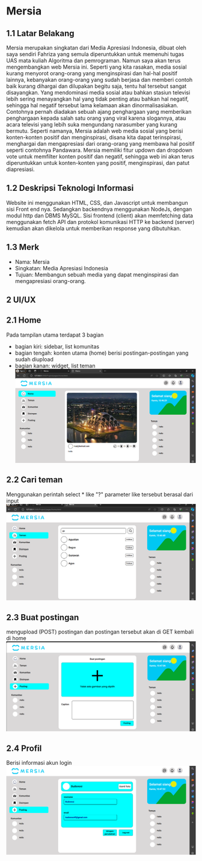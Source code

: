 # Mersia
## 1.1 Latar Belakang
Mersia merupakan singkatan dari Media Apresiasi Indonesia, dibuat oleh saya sendiri Fahriza yang semula diperuntukkan untuk memenuhi tugas UAS mata kuliah Algoritma dan pemrograman. Namun saya akan terus mengembangkan web Mersia ini. Seperti yang kita rasakan, media sosial kurang menyorot orang-orang yang menginspirasi dan hal-hal positif lainnya, kebanyakan orang-orang yang sudah berjasa dan memberi contoh baik kurang dihargai dan dilupakan begitu saja, tentu hal tersebut sangat disayangkan. Yang mendominasi media sosial atau bahkan stasiun televisi lebih sering menayangkan hal yang tidak penting atau bahkan hal negatif, sehingga hal negatif tersebut lama kelamaan akan dinormalisasiakan. Contohnya pernah diadakan sebuah ajang penghargaan yang memberikan penghargaan kepada salah satu orang yang viral karena slogannya, atau acara televisi yang lebih suka mengundang narasumber yang kurang bermutu. Seperti namanya, Mersia adalah web media sosial yang berisi konten-konten positif dan menginspirasi, disana kita dapat terinspirasi, menghargai dan mengapresiasi dari orang-orang yang membawa hal positif seperti contohnya Pandawara. Mersia memiliki fitur updown dan dropdown vote untuk memfilter konten positif dan negatif, sehingga web ini akan terus diperuntukkan untuk konten-konten yang positif, menginspirasi, dan patut diapresiasi.

## 1.2 Deskripsi Teknologi Informasi
Website ini menggunakan HTML, CSS, dan Javascript untuk membangun sisi Front end nya. Sedangkan backendnya menggunakan NodeJs, dengan modul http dan DBMS MySQL. Sisi frontend (client) akan memfetching data menggunakan fetch API dan protokol komunikasi HTTP ke backend (server) kemudian akan dikelola untuk memberikan response yang dibutuhkan.

## 1.3 Merk
- Nama: Mersia
- Singkatan: Media Apresiasi Indonesia
- Tujuan: Membangun sebuah media yang dapat menginspirasi dan mengapresiasi orang-orang.

## 2 UI/UX
## 2.1 Home
Pada tampilan utama terdapat 3 bagian
- bagian kiri: sidebar, list komunitas
- bagian tengah: konten utama (home) berisi postingan-postingan yang sudah diupload
- bagian kanan: widget, list teman
![Contoh](https://github.com/fahrizap/MyProjects/blob/main/ui-ux/content-home.png)

## 2.2 Cari teman
Menggunakan perintah select * like "?" parameter like tersebut berasal dari input
![Contoh](https://github.com/fahrizap/MyProjects/blob/main/ui-ux/content-teman.png)

## 2.3 Buat postingan
mengupload (POST) postingan dan postingan tersebut akan di GET kembali di home
![Contoh](https://github.com/fahrizap/MyProjects/blob/main/ui-ux/content-buat-postingan.png)

## 2.4 Profil
Berisi informasi akun login
![Contoh](https://github.com/fahrizap/MyProjects/blob/main/ui-ux/content-profil.png)



